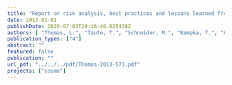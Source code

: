 ```yaml
---
title: "Report on risk analysis, best practices and lessons learned from existing geothermal projects in Germany"
date: 2013-01-01
publishDate: 2020-07-03T20:16:40.625438Z
authors: [ "Thomas, L.", "Taute, T.", "Schneider, M.", "Kempka, T.", "KÃ¼hn, M." ]
publication_types: ["4"]
abstract: ""
featured: false
publication: ""
url_pdf: "../../../pdf/Thomas-2013-573.pdf"
projects: ["cosma"]
---
```


